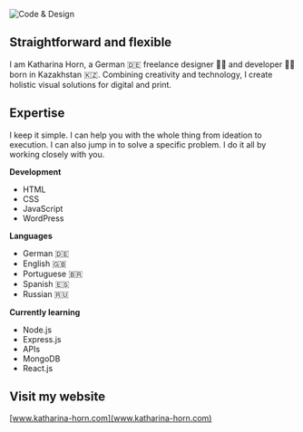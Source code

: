 ![Code & Design](https://www.katharina-horn.com/assets/img/Code_and_Design.9d1dce1e9af2b152187aeabea6f8961c.svg)

## Straightforward and flexible

I am Katharina Horn, a German :de: freelance designer :woman_artist: and developer :woman_technologist: born in Kazakhstan :kazakhstan:. Combining creativity and technology, I create holistic visual solutions for digital and print.

## Expertise

I keep it simple. I can help you with the whole thing from ideation to execution. I can also jump in to solve a specific problem. I do it all by working closely with you.

**Development**

* HTML
* CSS
* JavaScript
* WordPress

**Languages**

* German :de: 
* English :uk: 
* Portuguese :brazil:
* Spanish :es: 
* Russian :ru: 

**Currently learning**

* Node.js
* Express.js
* APIs
* MongoDB
* React.js

## Visit my website

[www.katharina-horn.com](www.katharina-horn.com)

<!--
**kathahorn/kathahorn** is a ✨ _special_ ✨ repository because its `README.md` (this file) appears on your GitHub profile.

Here are some ideas to get you started:

- 🔭 I’m currently working on ...
- 🌱 I’m currently learning ...
- 👯 I’m looking to collaborate on ...
- 🤔 I’m looking for help with ...
- 💬 Ask me about ...
- 📫 How to reach me: ...
- 😄 Pronouns: ...
- ⚡ Fun fact: ...
-->
